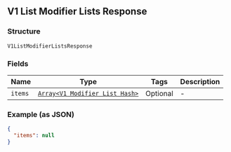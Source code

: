 ## V1 List Modifier Lists Response

### Structure

`V1ListModifierListsResponse`

### Fields

| Name | Type | Tags | Description |
|  --- | --- | --- | --- |
| `items` | [`Array<V1 Modifier List Hash>`](/doc/models/v1-modifier-list.md) | Optional | - |

### Example (as JSON)

```json
{
  "items": null
}
```

